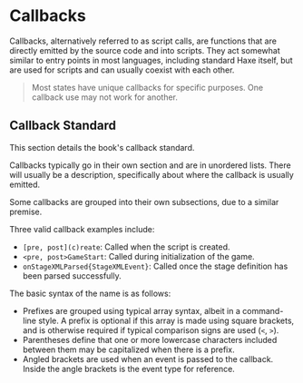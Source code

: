 # Callbacks

Callbacks, alternatively referred to as script calls, are functions that are
directly emitted by the source code and into scripts. They act somewhat
similar to entry points in most languages, including standard Haxe itself, but
are used for scripts and can usually coexist with each other.

> Most states have unique callbacks for specific purposes. One callback use
> may not work for another.

## Callback Standard

This section details the book's callback standard.

Callbacks typically go in their own section and are in unordered lists. There
will usually be a description, specifically about where the callback is usually
emitted.

Some callbacks are grouped into their own subsections, due to a similar
premise.

Three valid callback examples include:

* `[pre, post](c)reate`: Called when the script is created.
* `<pre, post>GameStart`: Called during initialization of the game.
* `onStageXMLParsed{StageXMLEvent}`: Called once the stage definition has been
  parsed successfully.

The basic syntax of the name is as follows:

* Prefixes are grouped using typical array syntax, albeit in a command-line
  style. A prefix is optional if this array is made using square brackets,
  and is otherwise required if typical comparison signs are used (`<`, `>`).
* Parentheses define that one or more lowercase characters included between
  them may be capitalized when there is a prefix.
* Angled brackets are used when an event is passed to the callback. Inside
  the angle brackets is the event type for reference.
